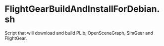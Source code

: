 # FlightGearBuildAndInstallForDebian.sh
Script that will download and build PLib, OpenSceneGraph, SimGear and FlightGear.
